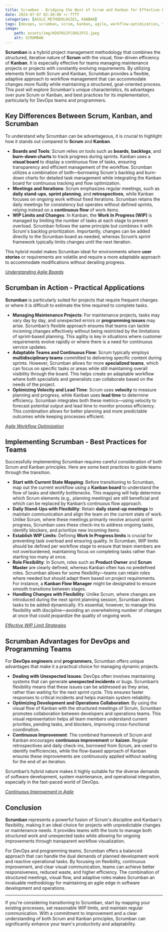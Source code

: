 ```yaml
---
title: Scrumban - Bridging the Best of Scrum and Kanban for Effective Project Management 
date: 2024-07-07 02:30:00 +/-TTTT
categories: [AGILE_METHODOLOGIES, KANBAN]
tags: [devops, scrumban, scrum, kanban, agile, workflow-optimization, team-roles, continuous-improvement]
image:
    path: assets/img/KDGFKUJFCGKUJFCG.jpeg
    alt: SCRUMBAN
---
```


**Scrumban** is a hybrid project management methodology that combines the structured, iterative nature of **Scrum** with the visual, flow-driven efficiency of **Kanban**. It is especially effective for teams managing maintenance projects or projects with constantly evolving requirements. By utilizing elements from both Scrum and Kanban, Scrumban provides a flexible, adaptive approach to workflow management that can accommodate changes more fluidly while maintaining a structured, goal-oriented process. This post will explore Scrumban's unique characteristics, its advantages over pure Scrum or Kanban, and best practices for its implementation, particularly for DevOps teams and programmers.

## Key Differences Between Scrum, Kanban, and Scrumban

To understand why Scrumban can be advantageous, it is crucial to highlight how it stands out compared to **Scrum** and **Kanban**.

- **Boards and Tools**: Scrum relies on tools such as **boards**, **backlogs**, and **burn-down charts** to track progress during sprints. Kanban uses a **visual board** to display a continuous flow of tasks, ensuring transparency and efficient management of the workflow. Scrumban utilizes a combination of both—borrowing Scrum's backlog and burn-down charts for detailed task management while integrating the Kanban board for continuous tracking and flow optimization.
- **Meetings and Iterations**: Scrum emphasizes regular meetings, such as **daily stand-ups**, **sprint planning**, and **retrospectives**, while Kanban focuses on ongoing work without fixed iterations. Scrumban retains the daily meetings for consistency but operates without defined sprints, relying instead on a **continuous flow** of work items.
- **WIP Limits and Changes**: In Kanban, the **Work In Progress (WIP)** is managed by limiting the number of tasks at each stage to prevent overload. Scrumban follows the same principle but combines it with Scrum's backlog prioritization. Importantly, changes can be added directly to the Scrumban board as needed, whereas Scrum’s sprint framework typically limits changes until the next iteration.

This hybrid model makes Scrumban ideal for environments where **user stories** or requirements are volatile and require a more adaptable approach to accommodate modifications without derailing progress.

*[Understanding Agile Boards](https://medium.com/@vabro/what-is-an-agile-board-a-comprehensive-guide-to-agile-workflow-management-a5299d4739a3)*

## Scrumban in Action - Practical Applications

**Scrumban** is particularly suited for projects that require frequent changes or where it is difficult to estimate the time required to complete tasks.

- **Managing Maintenance Projects**: For maintenance projects, tasks may vary day by day, and unexpected errors or **programming issues** may arise. Scrumban’s flexible approach ensures that teams can tackle incoming changes effectively without being restricted by the limitations of sprint-based planning. This agility is key in situations where customer requirements evolve rapidly or where there is a need for continuous service updates.
- **Adaptable Teams and Continuous Flow**: Scrum typically employs **multidisciplinary teams** committed to delivering specific content during sprints. However, Scrumban allows for more **specialized teams**, which can focus on specific tasks or areas while still maintaining overall visibility through the board. This helps create an adaptable workflow where both specialists and generalists can collaborate based on the needs of the project.
- **Optimizing Velocity and Lead Time**: Scrum uses **velocity** to measure planning and progress, while Kanban uses **lead time** to determine efficiency. Scrumban integrates both these metrics—using velocity to forecast potential output and lead time to monitor process efficiency. This combination allows for better planning and more predictable outcomes while keeping processes efficient.

*[Agile Workflow Optimization](https://clickup.com/blog/agile-workflow/)*

## Implementing Scrumban - Best Practices for Teams

Successfully implementing Scrumban requires careful consideration of both Scrum and Kanban principles. Here are some best practices to guide teams through the transition.

- **Start with Current State Mapping**: Before transitioning to Scrumban, map out the current workflow using a **Kanban board** to understand the flow of tasks and identify bottlenecks. This mapping will help determine which Scrum elements (e.g., planning meetings) are still beneficial and which can be replaced by Kanban’s continuous flow approach.
- **Daily Stand-Ups with Flexibility**: Retain **daily stand-up meetings** to maintain communication and align the team on the current state of work. Unlike Scrum, where these meetings primarily revolve around sprint progress, Scrumban uses these check-ins to address ongoing tasks, identify blockers, and prioritize new incoming items.
- **Establish WIP Limits**: Defining **Work In Progress limits** is crucial for preventing task overload and ensuring quality. In Scrumban, WIP limits should be defined per workflow stage to ensure that team members are not overburdened, maintaining focus on completing tasks rather than starting too many at once.
- **Role Flexibility**: In Scrum, roles such as **Product Owner** and **Scrum Master** are clearly defined, whereas Kanban often has no predefined roles. Scrumban allows for some flexibility—teams can retain roles where needed but should adapt them based on project requirements. For instance, a **Kanban Flow Manager** might be designated to ensure smooth transitions between stages.
- **Handling Changes with Flexibility**: Unlike Scrum, where changes are introduced during the next sprint planning session, Scrumban allows tasks to be added dynamically. It’s essential, however, to manage this flexibility with discipline—avoiding an overwhelming number of changes at once that could jeopardize the quality of ongoing work.

*[Effective WIP Limit Strategies](https://lucidspark.com/blog/limiting-WIP-for-agile-development#:~:text=Two%20factors%20to%20consider%20when,team%20size%20multiplied%20by%20two)*

## Scrumban Advantages for DevOps and Programming Teams

For **DevOps engineers** and **programmers**, Scrumban offers unique advantages that make it a practical choice for managing dynamic projects.

- **Dealing with Unexpected Issues**: DevOps often involves maintaining systems that can generate **unexpected incidents** or bugs. Scrumban’s flexibility means that these issues can be addressed as they arise, rather than waiting for the next sprint cycle. This ensures faster responses to critical incidents and helps maintain system reliability.
- **Optimizing Development and Operations Collaboration**: By using the visual flow of Kanban with the structured meetings of Scrum, Scrumban promotes collaboration between developers and operations teams. This visual representation helps all team members understand current priorities, pending tasks, and blockers, improving cross-functional coordination.
- **Continuous Improvement**: The combined framework of Scrum and Kanban encourages **continuous improvement** or **kaizen**. Regular retrospectives and daily check-ins, borrowed from Scrum, are used to identify inefficiencies, while the flow-based approach of Kanban ensures these improvements are continuously applied without waiting for the end of an iteration.

Scrumban’s hybrid nature makes it highly suitable for the diverse demands of software development, system maintenance, and operational integration, especially in the fast-paced world of DevOps.

*[Continuous Improvement in Agile](https://www.pmi.org/disciplined-agile/process/continuous-improvement/continuous-improvement-practices)*

## Conclusion

**Scrumban** represents a powerful fusion of Scrum's discipline and Kanban's flexibility, making it an ideal choice for projects with unpredictable changes or maintenance needs. It provides teams with the tools to manage both structured work and unexpected tasks while allowing for ongoing improvements through transparent workflow visualization.

For DevOps and programming teams, Scrumban offers a balanced approach that can handle the dual demands of planned development work and reactive operational tasks. By focusing on flexibility, continuous improvement, and clear visual communication, teams can achieve better responsiveness, reduced waste, and higher efficiency. The combination of structured meetings, visual flow, and adaptive roles makes Scrumban an invaluable methodology for maintaining an agile edge in software development and operations.

---

If you're considering transitioning to Scrumban, start by mapping your existing processes, set reasonable WIP limits, and maintain regular communication. With a commitment to improvement and a clear understanding of both Scrum and Kanban principles, Scrumban can significantly enhance your team's productivity and adaptability.